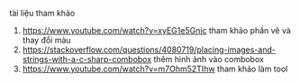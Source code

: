tài liệu tham khảo
1. https://www.youtube.com/watch?v=xyEG1e5Gnic        tham khảo phần vẽ và thay đổi màu
2. https://stackoverflow.com/questions/4080719/placing-images-and-strings-with-a-c-sharp-combobox        thêm hình ảnh vào combobox
3. https://www.youtube.com/watch?v=m7Ohm52TIhw        tham khảo làm tool
